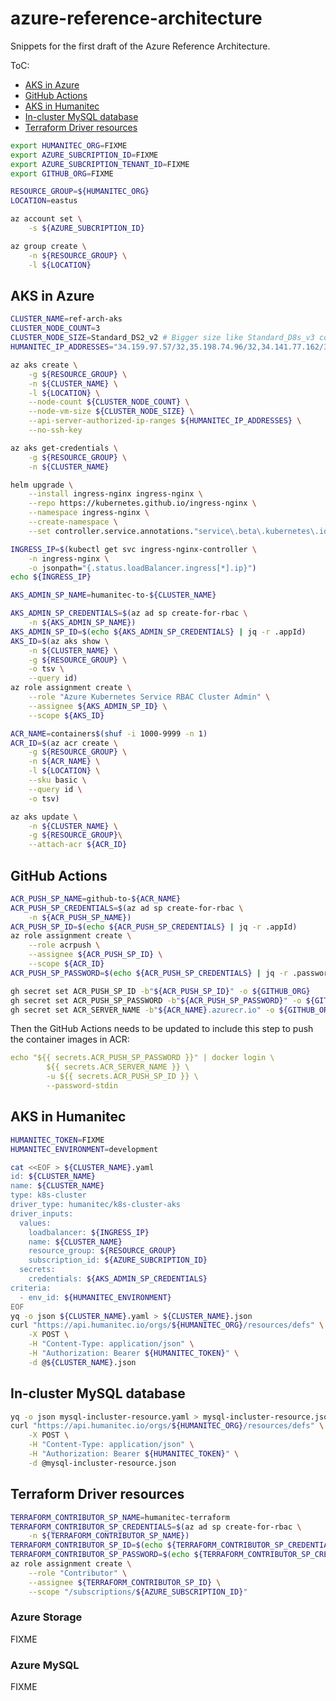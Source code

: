 # azure-reference-architecture

Snippets for the first draft of the Azure Reference Architecture.

ToC:
- [AKS in Azure](#aks-in-azure)
- [GitHub Actions](#github-actions)
- [AKS in Humanitec](#aks-in-humanitec)
- [In-cluster MySQL database](#in-cluster-mysql-database)
- [Terraform Driver resources](#terraform-driver-resources)

```bash
export HUMANITEC_ORG=FIXME
export AZURE_SUBCRIPTION_ID=FIXME
export AZURE_SUBCRIPTION_TENANT_ID=FIXME
export GITHUB_ORG=FIXME
```

```bash
RESOURCE_GROUP=${HUMANITEC_ORG}
LOCATION=eastus

az account set \
    -s ${AZURE_SUBCRIPTION_ID}

az group create \
    -n ${RESOURCE_GROUP} \
    -l ${LOCATION}
```

## AKS in Azure

```bash
CLUSTER_NAME=ref-arch-aks
CLUSTER_NODE_COUNT=3
CLUSTER_NODE_SIZE=Standard_DS2_v2 # Bigger size like Standard_D8s_v3 could be used if you have ~20 participants
HUMANITEC_IP_ADDRESSES="34.159.97.57/32,35.198.74.96/32,34.141.77.162/32,34.89.188.214/32,34.159.140.35/32,34.89.165.141/32"

az aks create \
    -g ${RESOURCE_GROUP} \
    -n ${CLUSTER_NAME} \
    -l ${LOCATION} \
    --node-count ${CLUSTER_NODE_COUNT} \
    --node-vm-size ${CLUSTER_NODE_SIZE} \
    --api-server-authorized-ip-ranges ${HUMANITEC_IP_ADDRESSES} \
    --no-ssh-key
```

```bash
az aks get-credentials \
    -g ${RESOURCE_GROUP} \
    -n ${CLUSTER_NAME}
```

```bash
helm upgrade \
    --install ingress-nginx ingress-nginx \
    --repo https://kubernetes.github.io/ingress-nginx \
    --namespace ingress-nginx \
    --create-namespace \
    --set controller.service.annotations."service\.beta\.kubernetes\.io/azure-load-balancer-health-probe-request-path"=/healthz
```

```bash
INGRESS_IP=$(kubectl get svc ingress-nginx-controller \
    -n ingress-nginx \
    -o jsonpath="{.status.loadBalancer.ingress[*].ip}")
echo ${INGRESS_IP}
```

```bash
AKS_ADMIN_SP_NAME=humanitec-to-${CLUSTER_NAME}

AKS_ADMIN_SP_CREDENTIALS=$(az ad sp create-for-rbac \
    -n ${AKS_ADMIN_SP_NAME})
AKS_ADMIN_SP_ID=$(echo ${AKS_ADMIN_SP_CREDENTIALS} | jq -r .appId)
AKS_ID=$(az aks show \
    -n ${CLUSTER_NAME} \
    -g ${RESOURCE_GROUP} \
    -o tsv \
    --query id)
az role assignment create \
    --role "Azure Kubernetes Service RBAC Cluster Admin" \
    --assignee ${AKS_ADMIN_SP_ID} \
    --scope ${AKS_ID}
```

```bash
ACR_NAME=containers$(shuf -i 1000-9999 -n 1)
ACR_ID=$(az acr create \
    -g ${RESOURCE_GROUP} \
    -n ${ACR_NAME} \
    -l ${LOCATION} \
    --sku basic \
    --query id \
    -o tsv)
```

```bash
az aks update \
    -n ${CLUSTER_NAME} \
    -g ${RESOURCE_GROUP}\
    --attach-acr ${ACR_ID}
```

## GitHub Actions

```bash
ACR_PUSH_SP_NAME=github-to-${ACR_NAME}
ACR_PUSH_SP_CREDENTIALS=$(az ad sp create-for-rbac \
    -n ${ACR_PUSH_SP_NAME})
ACR_PUSH_SP_ID=$(echo ${ACR_PUSH_SP_CREDENTIALS} | jq -r .appId)
az role assignment create \
    --role acrpush \
    --assignee ${ACR_PUSH_SP_ID} \
    --scope ${ACR_ID}
ACR_PUSH_SP_PASSWORD=$(echo ${ACR_PUSH_SP_CREDENTIALS} | jq -r .password)
```

```bash
gh secret set ACR_PUSH_SP_ID -b"${ACR_PUSH_SP_ID}" -o ${GITHUB_ORG}
gh secret set ACR_PUSH_SP_PASSWORD -b"${ACR_PUSH_SP_PASSWORD}" -o ${GITHUB_ORG}
gh secret set ACR_SERVER_NAME -b"${ACR_NAME}.azurecr.io" -o ${GITHUB_ORG}
```

Then the GitHub Actions needs to be updated to include this step to push the container images in ACR:
```yaml
echo "${{ secrets.ACR_PUSH_SP_PASSWORD }}" | docker login \
        ${{ secrets.ACR_SERVER_NAME }} \
        -u ${{ secrets.ACR_PUSH_SP_ID }} \
        --password-stdin
```

## AKS in Humanitec

```bash
HUMANITEC_TOKEN=FIXME
HUMANITEC_ENVIRONMENT=development

cat <<EOF > ${CLUSTER_NAME}.yaml
id: ${CLUSTER_NAME}
name: ${CLUSTER_NAME}
type: k8s-cluster
driver_type: humanitec/k8s-cluster-aks
driver_inputs:
  values:
    loadbalancer: ${INGRESS_IP}
    name: ${CLUSTER_NAME}
    resource_group: ${RESOURCE_GROUP}
    subscription_id: ${AZURE_SUBCRIPTION_ID}
  secrets:
    credentials: ${AKS_ADMIN_SP_CREDENTIALS}
criteria:
  - env_id: ${HUMANITEC_ENVIRONMENT}
EOF
yq -o json ${CLUSTER_NAME}.yaml > ${CLUSTER_NAME}.json
curl "https://api.humanitec.io/orgs/${HUMANITEC_ORG}/resources/defs" \
    -X POST \
    -H "Content-Type: application/json" \
    -H "Authorization: Bearer ${HUMANITEC_TOKEN}" \
    -d @${CLUSTER_NAME}.json
```

## In-cluster MySQL database

```bash
yq -o json mysql-incluster-resource.yaml > mysql-incluster-resource.json
curl "https://api.humanitec.io/orgs/${HUMANITEC_ORG}/resources/defs" \
    -X POST \
    -H "Content-Type: application/json" \
    -H "Authorization: Bearer ${HUMANITEC_TOKEN}" \
    -d @mysql-incluster-resource.json
```

## Terraform Driver resources

```bash
TERRAFORM_CONTRIBUTOR_SP_NAME=humanitec-terraform
TERRAFORM_CONTRIBUTOR_SP_CREDENTIALS=$(az ad sp create-for-rbac \
    -n ${TERRAFORM_CONTRIBUTOR_SP_NAME})
TERRAFORM_CONTRIBUTOR_SP_ID=$(echo ${TERRAFORM_CONTRIBUTOR_SP_CREDENTIALS} | jq -r .appId)
TERRAFORM_CONTRIBUTOR_SP_PASSWORD=$(echo ${TERRAFORM_CONTRIBUTOR_SP_CREDENTIALS} | jq -r .password)
az role assignment create \
    --role "Contributor" \
    --assignee ${TERRAFORM_CONTRIBUTOR_SP_ID} \
    --scope "/subscriptions/${AZURE_SUBSCRIPTION_ID}"
```

### Azure Storage

FIXME

### Azure MySQL

FIXME
